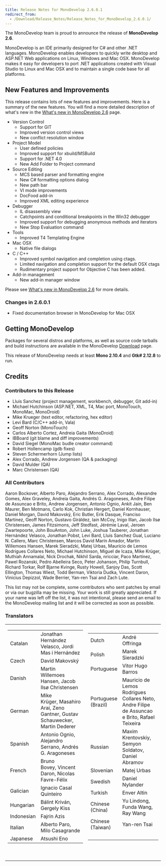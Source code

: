 ```yaml
---
title: Release Notes for MonoDevelop 2.6.0.1
redirect_from:
  - /Download/Release_Notes/Release_Notes_for_MonoDevelop_2.6.0.1/
---
```


The MonoDevelop team is proud to announce the release of **MonoDevelop 2.6**.

MonoDevelop is an IDE primarily designed for C# and other .NET languages. MonoDevelop enables developers to quickly write desktop and ASP.NET Web applications on Linux, Windows and Mac OSX. MonoDevelop makes it easy for developers to port .NET applications created with Visual Studio to Linux and Mac OSX and to maintain a single code base for all platforms.

New Features and Improvements
-----------------------------

This release contains lots of new features and improvements. Here is a summary of the new features. You will find a more detailed description of what's new in the [What's new in MonoDevelop 2.6](/documentation/release-notes/whats-new-in-monodevelop-2.6/ "Download/What's new in MonoDevelop 2.6") page.

-   Version Control
    -   Support for GIT
    -   Improved version control views
    -   New conflict resolution window
-   Project Model
    -   User defined policies
    -   Improved support for xbuild/MSBuild
    -   Support for .NET 4.0
    -   New Add Folder to Project command
-   Source Editing
    -   MCS based parser and formatting engine
    -   New C# formatting options dialog
    -   New path bar
    -   VI mode improvements
    -   DocFood add-in
    -   Improved XML editing experience
-   Debugger
    -   IL disassembly view
    -   Catchpoints and conditional breakpoints in the Win32 debugger
    -   Improved support for debugging anonymous methods and iterators
    -   New Stop Evaluation command
-   Tools
    -   Improved T4 Templating Engine
-   Mac OSX
    -   Native file dialogs
-   C / C++
    -   Improved symbol navigation and completion using ctags.
    -   Limited navigation and completion support for the default OSX ctags
    -   Rudimentary project support for Objective C has been added.
-   Add-in management
    -   New add-in manager window

Please see [What's new in MonoDevelop 2.6](/documentation/release-notes/whats-new-in-monodevelop-2.6/ "Download/What's new in MonoDevelop 2.6") for more details.

### Changes in 2.6.0.1

-   Fixed documentation browser in MonoDevelop for Mac OSX

Getting MonoDevelop
-------------------

Packages for several distros and platforms, as well as source code tarballs and build instructions are available in the MonoDevelop [Download](/download/) page.

This release of MonoDevelop needs at least **Mono 2.10.4** and **Gtk# 2.12.8** to run.

Credits
-------

### Contributors to this Release 

-   Lluis Sanchez (project management, workbench, debugger, Git add-in)
-   Michael Hutchinson (ASP.NET, XML, T4, Mac port, MonoTouch, MonoMac, MonoDroid)
-   Mike Krueger (text editor, refactoring, hex editor)
-   Levi Bard (C/C++ add-in, Vala)
-   Geoff Norton (MonoTouch)
-   Carlos Alberto Cortez, Andreia Gaita (MonoDroid)
-   IBBoard (git blame and diff improvements)
-   David Siegel (MonoMac budle creator command)
-   Robert Hollencamp (gdb fixes)
-   Steven Schermerhorn (Jump lists)
-   Alex Corrado, Andrew Jorgensen (QA & packaging)
-   David Mulder (QA)
-   Marc Christensen (QA)

### All Contributors

Aaron Bockover, Alberto Paro, Alejandro Serrano, Alex Corrado, Alexandre Gomes, Alex Graveley, Andreia Gaita, Andrés G. Aragoneses, Andre Filipe de Assuncao e Brito, Andrew Jorgensen, Antonio Ognio, Ankit Jain, Ben Maurer, Ben Motmans, Carlo Kok, Christian Hergert, Daniel Kornhauser, Daniel Morgan, David Makovský, Eric Butler, Erik Dasque, Franciso Martinez, Geoff Norton, Gustavo Giráldez, Iain McCoy, Inigo Illan, Jacob Ilsø Christensen, James Fitzsimons, Jeff Stedfast, Jérémie Laval, Jeroen Zwartepoorte, John BouAnton, John Luke, Joshua Tauberer, Jonathan Hernández Velasco, Jonathan Pobst, Levi Bard, Lluis Sanchez Gual, Luciano N. Callero, Marc Christensen, Marcos David Marín Amador, Martin Willemoes Hansen, Marek Sieradzki, Matej Urbas, Maurício de Lemos Rodrigues Collares Neto, Michael Hutchinson, Miguel de Icaza, Mike Krüger, Muthiah Annamalai, Nick Drochak, Nikhil Sarda, nricciar, Paco Martínez, Pawel Rozanski, Pedro Abelleira Seco, Peter Johanson, Philip Turnbull, Richard Torkar, Rolf Bjarne Kvinge, Rusty Howell, Sanjoy Das, Scott Ellington, Thomas Wiest, Todd Berman, Viktoria Dudka, Vincent Daron, Vinicius Depizzol, Wade Berrier, Yan-ren Tsai and Zach Lute.

This list may not be complete, some contributors who sent patches by email or via our bugzilla may be missing. Your work is still greatly appreciated. If your name was left off the list, it was not intentional, please send an email to the MonoDevelop mailing list and it will be corrected as soon as possible.

### Translators

<table>
<colgroup>
<col width="50%" />
<col width="50%" />
</colgroup>
<tbody>
<tr class="odd">
<td align="left"><table>
<tbody>
<tr class="odd">
<td align="left">Catalan</td>
<td align="left">Jonathan Hernández Velasco, Jordi Mas i Hernández</td>
</tr>
<tr class="even">
<td align="left">Czech</td>
<td align="left">David Makovský</td>
</tr>
<tr class="odd">
<td align="left">Danish</td>
<td align="left">Martin Willemoes Hansen, Jacob Ilsø Christensen</td>
</tr>
<tr class="even">
<td align="left">German</td>
<td align="left">Mike Krüger, Masahiro Arai, Zeno Gantner, Gustav Schauwecker, Martin Dederer</td>
</tr>
<tr class="odd">
<td align="left">Spanish</td>
<td align="left">Antonio Ognio, Alejandro Serrano, Andrés G. Aragoneses</td>
</tr>
<tr class="even">
<td align="left">French</td>
<td align="left">Bruno Bovey, Vincent Daron, Nicolas Favre-Félix</td>
</tr>
<tr class="odd">
<td align="left">Galician</td>
<td align="left">Ignacio Casal Quinteiro</td>
</tr>
<tr class="even">
<td align="left">Hungarian</td>
<td align="left">Bálint Kriván, Gergely Kiss</td>
</tr>
<tr class="odd">
<td align="left">Indonesian</td>
<td align="left">Fajrin Azis</td>
</tr>
<tr class="even">
<td align="left">Italian</td>
<td align="left">Alberto Paro, Milo Casagrande</td>
</tr>
<tr class="odd">
<td align="left">Japanese</td>
<td align="left">Atsushi Eno</td>
</tr>
</tbody>
</table>
<p> </p></td>
<td align="left"><table>
<tbody>
<tr class="odd">
<td align="left">Dutch</td>
<td align="left">André Offringa</td>
</tr>
<tr class="even">
<td align="left">Polish</td>
<td align="left">Marek Sieradzki</td>
</tr>
<tr class="odd">
<td align="left">Portuguese</td>
<td align="left">Vitor Hugo Barros</td>
</tr>
<tr class="even">
<td align="left">Portuguese<br /> (Brazil)</td>
<td align="left">Mauricio de Lemos Rodrigues Collares Neto, Andre Filipe de Assuncao e Brito, Rafael Teixeira</td>
</tr>
<tr class="odd">
<td align="left">Russian</td>
<td align="left">Maxim Krentovskiy, Semyon Soldatov, Daniel Abramov</td>
</tr>
<tr class="even">
<td align="left">Slovenian</td>
<td align="left">Matej Urbas</td>
</tr>
<tr class="odd">
<td align="left">Swedish</td>
<td align="left">Daniel Nylander</td>
</tr>
<tr class="even">
<td align="left">Turkish</td>
<td align="left">Enver Altin</td>
</tr>
<tr class="odd">
<td align="left">Chinese<br /> (China)</td>
<td align="left">Yu Lindong, Funda Wang, Ray Wang</td>
</tr>
<tr class="even">
<td align="left">Chinese<br /> (Taiwan)</td>
<td align="left">Yan-ren Tsai</td>
</tr>
<tr class="odd">
<td align="left"> </td>
<td align="left"> </td>
</tr>
</tbody>
</table>
<p> </p></td>
</tr>
</tbody>
</table>

